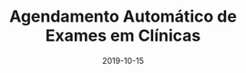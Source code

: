 ---
title: "Agendamento Automático de Exames em Clínicas"
collection: publications
permalink: /publication/2019-10-15-agendamento
excerpt: ''
date: 2019-10-15
venue: "2019: ANAIS DO XVI ENCONTRO NACIONAL DE INTELIGÊNCIA ARTIFICIAL E COMPUTACIONAL"
paperurl: 'https://doi.org/10.5753/eniac.2019.9352'
citation: "Souza, G., Santos, E., Ramos, G., & Pinheiro, R. (2019). Agendamento Automático de Exames em Clínicas. In Anais do XVI Encontro Nacional de Inteligência Artificial e Computacional, (pp. 996-1007). Porto Alegre: SBC. doi:10.5753/eniac.2019.9352"
---